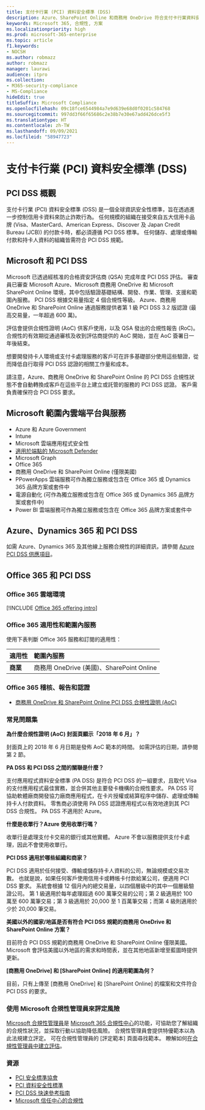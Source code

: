 ```yaml
---
title: 支付卡行業 (PCI) 資料安全標準 (DSS)
description: Azure、SharePoint Online 和商務用 OneDrive 符合支付卡行業資料安全標準第 1 級 3.2 版。
keywords: Microsoft 365, 合規性, 方案
ms.localizationpriority: high
ms.prod: microsoft-365-enterprise
ms.topic: article
f1.keywords:
- NOCSH
ms.author: robmazz
author: robmazz
manager: laurawi
audience: itpro
ms.collection:
- M365-security-compliance
- MS-Compliance
hideEdit: true
titleSuffix: Microsoft Compliance
ms.openlocfilehash: 09c18fce6544984a7e9d639e68d0f0201c584768
ms.sourcegitcommit: 997dd3f66f65686c2e38b7e30e67add426dce5f3
ms.translationtype: HT
ms.contentlocale: zh-TW
ms.lasthandoff: 09/09/2021
ms.locfileid: "58947723"
---
```

# <a name="payment-card-industry-pci-data-security-standard-dss"></a>支付卡行業 (PCI) 資料安全標準 (DSS)

## <a name="pci-dss-overview"></a>PCI DSS 概觀

支付卡行業 (PCI) 資料安全標準 (DSS) 是一個全球資訊安全性標準，旨在透過進一步控制信用卡資料來防止詐欺行為。 任何規模的組織在接受來自五大信用卡品牌 (Visa、MasterCard、American Express、Discover 及 Japan Credit Bureau (JCB)) 的付款卡時，都必須遵循 PCI DSS 標準。 任何儲存、處理或傳輸付款和持卡人資料的組織皆需符合 PCI DSS 規範。

## <a name="microsoft-and-pci-dss"></a>Microsoft 和 PCI DSS

Microsoft 已透過經核准的合格資安評估商 (QSA) 完成年度 PCI DSS 評估。 審查員已審查 Microsoft Azure、Microsoft 商務用 OneDrive 和 Microsoft SharePoint Online 環境，其中包括驗證基礎結構、開發、作業、管理、支援和範圍內服務。 PCI DSS 根據交易量指定 4 個合規性等級。 Azure、商務用 OneDrive 和 SharePoint Online 通過服務提供者第 1 級 PCI DSS 3.2 版認證 (最高交易量，一年超過 600 萬)。

評估會提供合規性證明 (AoC) 供客戶使用，以及 QSA 發出的合規性報告 (RoC)。 合規性的有效期從通過審核及收到評估商提供的 AoC 開始，並在 AoC 簽署日一年後結束。 

想要開發持卡人環境或支付卡處理服務的客戶可在許多基礎部分使用這些驗證，從而降低自行取得 PCI DSS 認證的相關工作量和成本。

請注意，Azure、商務用 OneDrive 和 SharePoint Online 的 PCI DSS 合規性狀態不會自動轉換成客戶在這些平台上建立或託管的服務的 PCI DSS 認證。 客戶需負責確保符合 PCI DSS 要求。

## <a name="microsoft-in-scope-cloud-platforms--services"></a>Microsoft 範圍內雲端平台與服務

- Azure 和 Azure Government
- Intune
- Microsoft 雲端應用程式安全性
- [適用於端點的 Microsoft Defender](/windows/security/threat-protection/microsoft-defender-atp/microsoft-defender-advanced-threat-protection)
- Microsoft Graph
- Office 365
- 商務用 OneDrive 和 SharePoint Online (僅限美國)
- PPowerApps 雲端服務可作為獨立服務或包含在 Office 365 或 Dynamics 365 品牌方案或套件中
- 電源自動化 (可作為獨立服務或包含在 Office 365 或 Dynamics 365 品牌方案或套件中)
- Power BI 雲端服務可作為獨立服務或包含在 Office 365 品牌方案或套件中

## <a name="azure-dynamics-365-and-pci-dss"></a>Azure、Dynamics 365 和 PCI DSS

如需 Azure、Dynamics 365 及其他線上服務合規性的詳細資訊，請參閱 [Azure PCI DSS 供應項目](/azure/compliance/offerings/offering-pci-dss)。

## <a name="office-365-and-pci-dss"></a>Office 365 和 PCI DSS

### <a name="office-365-cloud-environments"></a>Office 365 雲端環境

[!INCLUDE [Office 365 offering intro](../includes/o365-offering-introduction.md)]

### <a name="office-365-applicability-and-in-scope-services"></a>Office 365 適用性和範圍內服務

使用下表判斷 Office 365 服務和訂閱的適用性：

| **適用性** | **範圍內服務** |
|:------------------|:----------------------|
| **商業** | 商務用 OneDrive (美國)、SharePoint Online |

### <a name="office-365-audit-reports-and-certificates"></a>Office 365 稽核、報告和認證

- [商務用 OneDrive 和 SharePoint Online PCI DSS 合規性證明 (AoC)](https://aka.ms/spo-pci)

### <a name="frequently-asked-questions"></a>常見問題集

**為什麼合規性證明 (AoC) 封面頁顯示「2018 年 6 月」？**

封面頁上的 2018 年 6 月日期是發佈 AoC 範本的時間。 如需評估的日期，請參閱第 2 節。 

**PA DSS 和 PCI DSS 之間的關聯是什麼？**

支付應用程式資料安全標準 (PA DSS) 是符合 PCI DSS 的一組要求，且取代 Visa 的支付應用程式最佳實務，並合併其他主要發卡機構的合規性要求。 PA DSS 可協助軟體廠商開發協力廠商應用程式，在卡片授權或結算程序中儲存、處理或傳輸持卡人付款資料。 零售商必須使用 PA DSS 認證應用程式以有效地達到其 PCI DSS 合規性。 PA DSS 不適用於 Azure。

**什麼是收單行？Azure 使用收單行嗎？**

收單行是處理支付卡交易的銀行或其他實體。 Azure 不會以服務提供支付卡處理，因此不會使用收單行。

**PCI DSS 適用於哪些組織和商家？**

PCI DSS 適用於任何接受、傳輸或儲存持卡人資料的公司，無論規模或交易次數。 也就是說，如果任何客戶使用信用卡或轉帳卡付款給某公司，便適用 PCI DSS 要求。 系統會根據 12 個月內的總交易量，以四個層級中的其中一個層級驗證公司。 第 1 級適用於每年處理超過 600 萬筆交易的公司；第 2 級適用於 100 萬至 600 萬筆交易；第 3 級適用於 20,000 至 1 百萬筆交易；而第 4 級則適用於少於 20,000 筆交易。

**美國以外的國家/地區是否有符合 PCI DSS 規範的商務用 OneDrive 和 SharePoint Online 方案？**

目前符合 PCI DSS 規範的商務用 OneDrive 和 SharePoint Online 僅限美國。 Microsoft 會評估美國以外地區的需求和時間表，並在其他地區新增至藍圖時提供更新。

**[商務用 OneDrive] 和 [SharePoint Online] 的適用範圍為何？**

目前，只有上傳至 [商務用 OneDrive] 和 [SharePoint Online] 的檔案和文件符合 PCI DSS 的要求。

### <a name="use-microsoft-compliance-manager-to-assess-your-risk"></a>使用 Microsoft 合規性管理員來評定風險

[Microsoft 合規性管理員](/microsoft-365/compliance/compliance-manager)是 [Microsoft 365 合規性中心](/microsoft-365/compliance/microsoft-365-compliance-center)的功能，可協助您了解組織的合規性狀況，並採取行動以協助降低風險。 合規性管理員會提供特優範本以為此法規建立評定。 可在合規性管理員的 [評定範本] 頁面尋找範本。 瞭解如何[在合規性管理員中建立評估](/microsoft-365/compliance/compliance-manager-assessments)。

### <a name="resources"></a>資源

- [PCI 安全標準協會](https://www.pcisecuritystandards.org/)
- [PCI 資料安全性標準](https://www.pcisecuritystandards.org/documents/PCI_DSS_v3-1.pdf)
- [PCI DSS 快速參考指南](https://www.pcisecuritystandards.org/documents/PCISSC%20QRG%20August%202014%20-print.pdf)
- [Microsoft 信任中心的合規性](https://www.microsoft.com/trust-center/compliance/compliance-overview)
